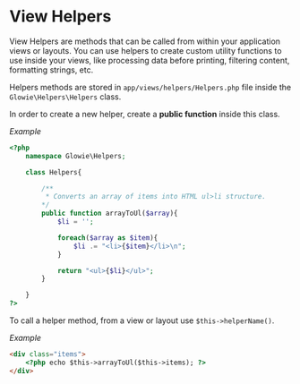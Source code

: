 # View Helpers
View Helpers are methods that can be called from within your application views or layouts. You can use helpers to create custom utility functions to use inside your views, like processing data before printing, filtering content, formatting strings, etc.

Helpers methods are stored in `app/views/helpers/Helpers.php` file inside the `Glowie\Helpers\Helpers` class.

In order to create a new helper, create a **public function** inside this class.

_Example_
```php
<?php
    namespace Glowie\Helpers;

    class Helpers{

        /**
         * Converts an array of items into HTML ul>li structure.
        */
        public function arrayToUl($array){
            $li = '';

            foreach($array as $item){
                $li .= "<li>{$item}</li>\n";
            }

            return "<ul>{$li}</ul>";
        }

    }
?>
```

To call a helper method, from a view or layout use `$this->helperName()`.

_Example_
```html
<div class="items">
    <?php echo $this->arrayToUl($this->items); ?>
</div>
```